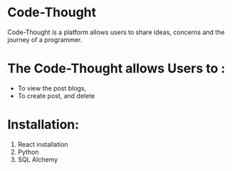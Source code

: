 # Code-Thought

Code-Thought is a platform allows users to share ideas, concerns and the journey of a programmer. 

# The Code-Thought allows Users to : 
- To view the post blogs, 
- To create post, and delete 


# Installation: 
1. React installation
2. Python
3. SQL Alchemy 



